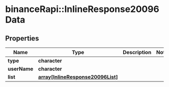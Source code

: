 # binanceRapi::InlineResponse20096Data


## Properties
Name | Type | Description | Notes
------------ | ------------- | ------------- | -------------
**type** | **character** |  | 
**userName** | **character** |  | 
**list** | [**array[InlineResponse20096List]**](inline_response_200_96_list.md) |  | 


